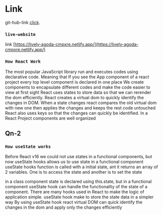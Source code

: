 # Link

git-hub-link [click](https://github.com/Programming-Hero-Web-Course4/lucky-one-redowan-sajeeb).

### `live-website`


link [https://lively-agoda-cmpxre.netlify.app/](https://lively-agoda-cmpxre.netlify.app/)

### `How React Work`
The most popular JavaScript library run and executes codes using declarative code. Meaning that If you see the App component of a react project every top level component is declared in one place We create components to encapsulate different codes and make the code easier to view at first sight React uses states to store data so that we can rerender the dom efficiently. React creates a virtual dom to quickly identify the changes in DOM. When a state changes react compares the old virtual dom with new one then applies the changes and keeps the rest code untouched React also uses keys so that the changes can quickly be identified. In a React Project components are well organized
## Qn-2
### `How useState works`
Before React v16 we could not use states in a functional components, but now useState hooks allows us to use state in a functional component useState hooks function is called with a initial state, ant it returns an array of 2 variables. One is to access the state and another is to set the state

in a class component state is declared using this.state, but in a functional component useState hook can handle the functionality of the state of a component. There are many hooks used in React to make the logic of application simple. useState hook make to store the state data in a simpler way By using useState hook react virtual DOM can quick identify the changes in the dom and apply only the changes efficiently